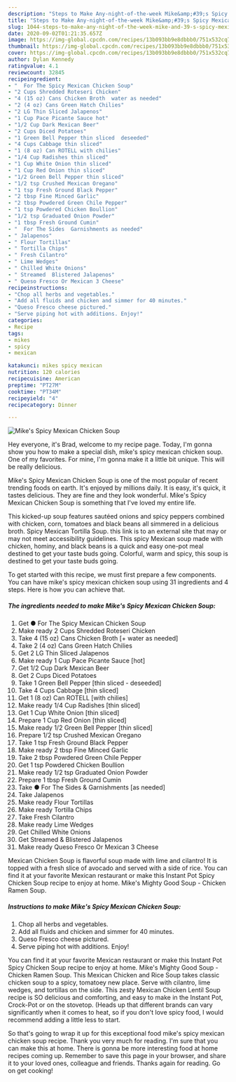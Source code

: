 ```yaml
---
description: "Steps to Make Any-night-of-the-week Mike&amp;#39;s Spicy Mexican Chicken Soup"
title: "Steps to Make Any-night-of-the-week Mike&amp;#39;s Spicy Mexican Chicken Soup"
slug: 1044-steps-to-make-any-night-of-the-week-mike-and-39-s-spicy-mexican-chicken-soup
date: 2020-09-02T01:21:35.657Z
image: https://img-global.cpcdn.com/recipes/13b093bb9e8dbbb0/751x532cq70/mikes-spicy-mexican-chicken-soup-recipe-main-photo.jpg
thumbnail: https://img-global.cpcdn.com/recipes/13b093bb9e8dbbb0/751x532cq70/mikes-spicy-mexican-chicken-soup-recipe-main-photo.jpg
cover: https://img-global.cpcdn.com/recipes/13b093bb9e8dbbb0/751x532cq70/mikes-spicy-mexican-chicken-soup-recipe-main-photo.jpg
author: Dylan Kennedy
ratingvalue: 4.1
reviewcount: 32845
recipeingredient:
- "  For The Spicy Mexican Chicken Soup"
- "2 Cups Shredded Roteseri Chicken"
- "4 (15 oz) Cans Chicken Broth  water as needed"
- "2 (4 oz) Cans Green Hatch Chilies"
- "2 LG Thin Sliced Jalapenos"
- "1 Cup Pace Picante Sauce hot"
- "1/2 Cup Dark Mexican Beer"
- "2 Cups Diced Potatoes"
- "1 Green Bell Pepper thin sliced  deseeded"
- "4 Cups Cabbage thin sliced"
- "1 (8 oz) Can ROTELL with chilies"
- "1/4 Cup Radishes thin sliced"
- "1 Cup White Onion thin sliced"
- "1 Cup Red Onion thin sliced"
- "1/2 Green Bell Pepper thin sliced"
- "1/2 tsp Crushed Mexican Oregano"
- "1 tsp Fresh Ground Black Pepper"
- "2 tbsp Fine Minced Garlic"
- "2 tbsp Powdered Green Chile Pepper"
- "1 tsp Powdered Chicken Boullion"
- "1/2 tsp Graduated Onion Powder"
- "1 tbsp Fresh Ground Cumin"
- "  For The Sides  Garnishments as needed"
- " Jalapenos"
- " Flour Tortillas"
- " Tortilla Chips"
- " Fresh Cilantro"
- " Lime Wedges"
- " Chilled White Onions"
- " Streamed  Blistered Jalapenos"
- " Queso Fresco Or Mexican 3 Cheese"
recipeinstructions:
- "Chop all herbs and vegetables."
- "Add all fluids and chicken and simmer for 40 minutes."
- "Queso Fresco cheese pictured."
- "Serve piping hot with additions. Enjoy!"
categories:
- Recipe
tags:
- mikes
- spicy
- mexican

katakunci: mikes spicy mexican 
nutrition: 120 calories
recipecuisine: American
preptime: "PT27M"
cooktime: "PT34M"
recipeyield: "4"
recipecategory: Dinner

---
```



![Mike&#39;s Spicy Mexican Chicken Soup](https://img-global.cpcdn.com/recipes/13b093bb9e8dbbb0/751x532cq70/mikes-spicy-mexican-chicken-soup-recipe-main-photo.jpg)

Hey everyone, it's Brad, welcome to my recipe page. Today, I'm gonna show you how to make a special dish, mike&#39;s spicy mexican chicken soup. One of my favorites. For mine, I'm gonna make it a little bit unique. This will be really delicious.

Mike&#39;s Spicy Mexican Chicken Soup is one of the most popular of recent trending foods on earth. It's enjoyed by millions daily. It is easy, it's quick, it tastes delicious. They are fine and they look wonderful. Mike&#39;s Spicy Mexican Chicken Soup is something that I've loved my entire life.

This kicked-up soup features sautéed onions and spicy peppers combined with chicken, corn, tomatoes and black beans all simmered in a delicious broth. Spicy Mexican Tortilla Soup. this link is to an external site that may or may not meet accessibility guidelines. This spicy Mexican soup made with chicken, hominy, and black beans is a quick and easy one-pot meal destined to get your taste buds going. Colorful, warm and spicy, this soup is destined to get your taste buds going.


To get started with this recipe, we must first prepare a few components. You can have mike&#39;s spicy mexican chicken soup using 31 ingredients and 4 steps. Here is how you can achieve that.

<!--inarticleads1-->

##### The ingredients needed to make Mike&#39;s Spicy Mexican Chicken Soup:

1. Get  ● For The Spicy Mexican Chicken Soup
1. Make ready 2 Cups Shredded Roteseri Chicken
1. Take 4 (15 oz) Cans Chicken Broth [+ water as needed]
1. Take 2 (4 oz) Cans Green Hatch Chilies
1. Get 2 LG Thin Sliced Jalapenos
1. Make ready 1 Cup Pace Picante Sauce [hot]
1. Get 1/2 Cup Dark Mexican Beer
1. Get 2 Cups Diced Potatoes
1. Take 1 Green Bell Pepper [thin sliced - deseeded]
1. Take 4 Cups Cabbage [thin sliced]
1. Get 1 (8 oz) Can ROTELL [with chilies]
1. Make ready 1/4 Cup Radishes [thin sliced]
1. Get 1 Cup White Onion [thin sliced]
1. Prepare 1 Cup Red Onion [thin sliced]
1. Make ready 1/2 Green Bell Pepper [thin sliced]
1. Prepare 1/2 tsp Crushed Mexican Oregano
1. Take 1 tsp Fresh Ground Black Pepper
1. Make ready 2 tbsp Fine Minced Garlic
1. Take 2 tbsp Powdered Green Chile Pepper
1. Get 1 tsp Powdered Chicken Boullion
1. Make ready 1/2 tsp Graduated Onion Powder
1. Prepare 1 tbsp Fresh Ground Cumin
1. Take  ● For The Sides &amp; Garnishments [as needed]
1. Take  Jalapenos
1. Make ready  Flour Tortillas
1. Make ready  Tortilla Chips
1. Take  Fresh Cilantro
1. Make ready  Lime Wedges
1. Get  Chilled White Onions
1. Get  Streamed &amp; Blistered Jalapenos
1. Make ready  Queso Fresco Or Mexican 3 Cheese


Mexican Chicken Soup is flavorful soup made with lime and cilantro! It is topped with a fresh slice of avocado and served with a side of rice. You can find it at your favorite Mexican restaurant or make this Instant Pot Spicy Chicken Soup recipe to enjoy at home. Mike&#39;s Mighty Good Soup - Chicken Ramen Soup. 

<!--inarticleads2-->

##### Instructions to make Mike&#39;s Spicy Mexican Chicken Soup:

1. Chop all herbs and vegetables.
1. Add all fluids and chicken and simmer for 40 minutes.
1. Queso Fresco cheese pictured.
1. Serve piping hot with additions. Enjoy!


You can find it at your favorite Mexican restaurant or make this Instant Pot Spicy Chicken Soup recipe to enjoy at home. Mike&#39;s Mighty Good Soup - Chicken Ramen Soup. This Mexican Chicken and Rice Soup takes classic chicken soup to a spicy, tomatoey new place. Serve with cilantro, lime wedges, and tortillas on the side. This zesty Mexican Chicken Lentil Soup recipe is SO delicious and comforting, and easy to make in the Instant Pot, Crock-Pot or on the stovetop. (Heads up that different brands can vary significantly when it comes to heat, so if you don&#39;t love spicy food, I would recommend adding a little less to start. 

So that's going to wrap it up for this exceptional food mike&#39;s spicy mexican chicken soup recipe. Thank you very much for reading. I'm sure that you can make this at home. There is gonna be more interesting food at home recipes coming up. Remember to save this page in your browser, and share it to your loved ones, colleague and friends. Thanks again for reading. Go on get cooking!
